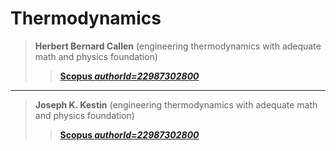# Thermodynamics

> **Herbert Bernard Callen** (engineering thermodynamics with adequate math and physics foundation)
>
>> **[Scopus *authorId=22987302800*](https://www.scopus.com/authid/detail.uri?authorId=22987302800)**

---

> **Joseph K. Kestin** (engineering thermodynamics with adequate math and physics foundation)
>
>> **[Scopus *authorId=22987302800*](https://www.scopus.com/authid/detail.uri?authorId=7005611115)**